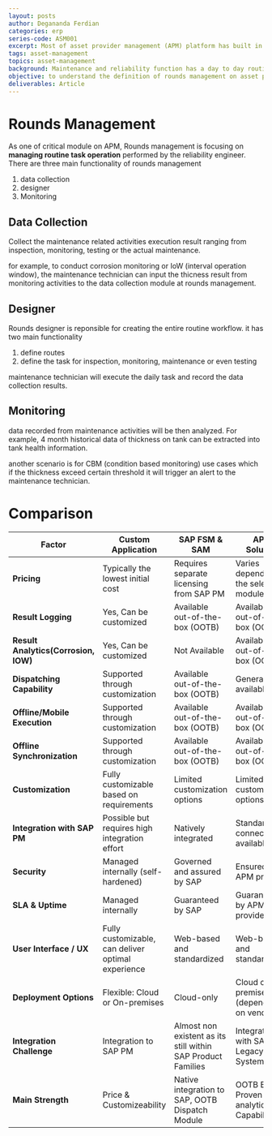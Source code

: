 ```yaml
---
layout: posts
author: Degananda Ferdian
categories: erp
series-code: ASM001
excerpt: Most of asset provider management (APM) platform has built in rounds management sub-module to handle the daily routing of maintenance and reliability function. 
tags: asset-management
topics: asset-management
background: Maintenance and reliability function has a day to day routine for maintenance, testing, inspection and monitoring. These routine can be managed by APM ranging from the data collection, workflow creation and post routine analytics
objective: to understand the definition of rounds management on asset performance management (APM)
deliverables: Article
---
```


# Rounds Management 

As one of critical module on APM, Rounds management is focusing on **managing routine task operation** performed by the reliability engineer. There are three main functionality of rounds management
1. data collection
2. designer
3. Monitoring

## Data Collection

Collect the maintenance related activities execution result ranging from inspection, monitoring, testing or the actual maintenance.

for example, to conduct corrosion monitoring or IoW (interval operation window), the maintenance technician can input the thicness result from monitoring activities to the data collection module at rounds management.

## Designer

Rounds designer is reponsible for creating the entire routine workflow. it has two main functionality

1. define routes
2. define the task for inspection, monitoring, maintenance or even testing

maintenance technician will execute the daily task and record the data collection results.  


## Monitoring

data recorded from maintenance activities will be then analyzed. For example, 4 month historical data of thickness on tank can be extracted into tank health information.

another scenario is for CBM (condition based monitoring) use cases which if the thickness exceed certain threshold it will trigger an alert to the maintenance technician.

# Comparison

| **Factor**                           | **Custom Application**                             | **SAP FSM & SAM**                                            | **APM Solution**                           |
| ------------------------------------ | -------------------------------------------------- | ------------------------------------------------------------ | ------------------------------------------ |
| **Pricing**                          | Typically the lowest initial cost                  | Requires separate licensing from SAP PM                      | Varies depending on the selected modules   |
| **Result Logging**                   | Yes, Can be customized                             | Available out-of-the-box (OOTB)                              | Available out-of-the-box (OOTB)            |
| **Result Analytics(Corrosion, IOW)** | Yes, Can be customized                             | Not Available                                                | Available out-of-the-box (OOTB)            |
| **Dispatching Capability**           | Supported through customization                    | Available out-of-the-box (OOTB)                              | Generally not available                    |
| **Offline/Mobile Execution**         | Supported through customization                    | Available out-of-the-box (OOTB)                              | Available out-of-the-box (OOTB)            |
| **Offline Synchronization**          | Supported through customization                    | Available out-of-the-box (OOTB)                              | Available out-of-the-box (OOTB)            |
| **Customization**                    | Fully customizable based on requirements           | Limited customization options                                | Limited customization options              |
| **Integration with SAP PM**          | Possible but requires high integration effort      | Natively integrated                                          | Standard connector available               |
| **Security**                         | Managed internally (self-hardened)                 | Governed and assured by SAP                                  | Ensured by APM provider                    |
| **SLA & Uptime**                     | Managed internally                                 | Guaranteed by SAP                                            | Guaranteed by APM provider                 |
| **User Interface / UX**              | Fully customizable, can deliver optimal experience | Web-based and standardized                                   | Web-based and standardized                 |
| **Deployment Options**               | Flexible: Cloud or On-premises                     | Cloud-only                                                   | Cloud or On-premises (depending on vendor) |
| **Integration Challenge**            | Integration to SAP PM                              | Almost non existent as its still within SAP Product Families | Integration with SAP & Legacy System       |
| **Main Strength**                    | Price & Customizeability                           | Native integration to SAP, OOTB Dispatch Module              | OOTB Battle Proven analytics Capability    |